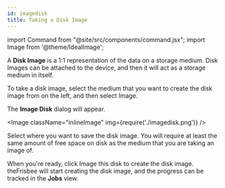 ```yaml
---
id: imagedisk
title: Taking a Disk Image
---
```


import Command from "@site/src/components/command.jsx";
import Image from '@theme/IdealImage';

A **Disk Image** is a 1:1 representation of the data on a storage medium. Disk Images can be attached to the device, and then it will act as a storage medium in itself.

To take a disk image, select the medium that you want to create the disk image from on the left, and then select <Command>Image</Command>.

The **Image Disk** dialog will appear.

<Image className="inlineImage" img={require('./imagedisk.png')} />

Select where you want to save the disk image. You will require at least the same amount of free space on disk as the medium that you are taking an image of.

When you're ready, click <Command icon="media-image-create">Image this disk</Command> to create the disk image. theFrisbee will start creating the disk image, and the progress can be tracked in the **Jobs** view.